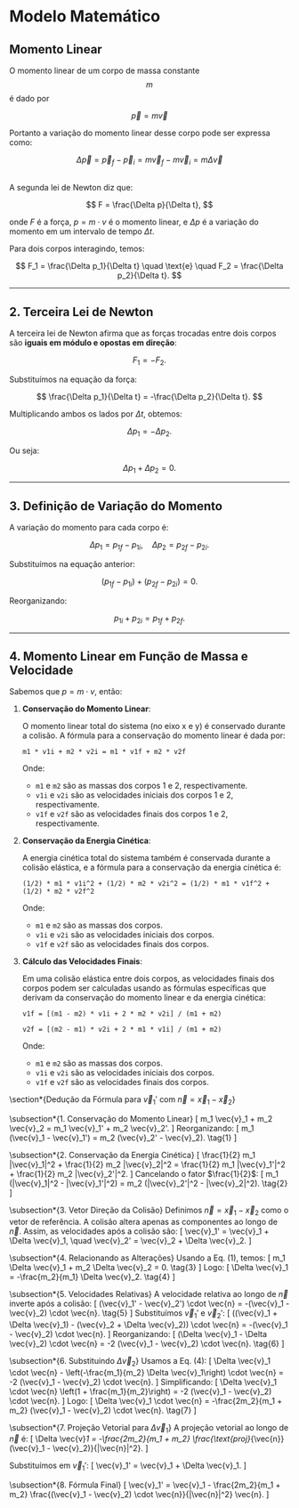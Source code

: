 # Modelo Matemático

## Momento Linear

O momento linear de um corpo de massa constante $$m$$ é dado por

$$
\vec{p} = m \vec{v}
$$

Portanto a variação do momento linear desse corpo pode ser expressa como:

$$
\Delta \vec{p} = \vec{p}_f - \vec{p}_i = m \vec{v}_f - m \vec{v}_i = m \Delta \vec{v}
$$
## 
A segunda lei de Newton diz que:

$$
F = \frac{\Delta p}{\Delta t},
$$

onde $F$ é a força, $p = m \cdot v$ é o momento linear, e $\Delta p$ é a variação do momento em um intervalo de tempo $\Delta t$. 

Para dois corpos interagindo, temos:

$$
F_1 = \frac{\Delta p_1}{\Delta t} \quad \text{e} \quad F_2 = \frac{\Delta p_2}{\Delta t}.
$$

---

## **2. Terceira Lei de Newton**
A terceira lei de Newton afirma que as forças trocadas entre dois corpos são **iguais em módulo e opostas em direção**:

$$
F_1 = -F_2.
$$

Substituímos na equação da força:

$$
\frac{\Delta p_1}{\Delta t} = -\frac{\Delta p_2}{\Delta t}.
$$

Multiplicando ambos os lados por $\Delta t$, obtemos:

$$
\Delta p_1 = -\Delta p_2.
$$

Ou seja:

$$
\Delta p_1 + \Delta p_2 = 0.
$$

---

## **3. Definição de Variação do Momento**
A variação do momento para cada corpo é:

$$
\Delta p_1 = p_{1f} - p_{1i}, \quad \Delta p_2 = p_{2f} - p_{2i}.
$$

Substituímos na equação anterior:

$$
(p_{1f} - p_{1i}) + (p_{2f} - p_{2i}) = 0.
$$

Reorganizando:

$$
p_{1i} + p_{2i} = p_{1f} + p_{2f}.
$$

---

## **4. Momento Linear em Função de Massa e Velocidade**
Sabemos que $p = m \cdot v$, então:

  1. **Conservação do Momento Linear**:

     O momento linear total do sistema (no eixo x e y) é conservado durante a colisão. A fórmula para a conservação do momento linear é dada por:

     ```
     m1 * v1i + m2 * v2i = m1 * v1f + m2 * v2f
     ```

     Onde:
     - `m1` e `m2` são as massas dos corpos 1 e 2, respectivamente.
     - `v1i` e `v2i` são as velocidades iniciais dos corpos 1 e 2, respectivamente.
     - `v1f` e `v2f` são as velocidades finais dos corpos 1 e 2, respectivamente.

  2. **Conservação da Energia Cinética**:

     A energia cinética total do sistema também é conservada durante a colisão elástica, e a fórmula para a conservação da energia cinética é:

     ```
     (1/2) * m1 * v1i^2 + (1/2) * m2 * v2i^2 = (1/2) * m1 * v1f^2 + (1/2) * m2 * v2f^2
     ```

     Onde:
     - `m1` e `m2` são as massas dos corpos.
     - `v1i` e `v2i` são as velocidades iniciais dos corpos.
     - `v1f` e `v2f` são as velocidades finais dos corpos.

  3. **Cálculo das Velocidades Finais**:

     Em uma colisão elástica entre dois corpos, as velocidades finais dos corpos podem ser calculadas usando as fórmulas específicas que derivam da conservação do momento linear e da energia cinética:

     ```
     v1f = [(m1 - m2) * v1i + 2 * m2 * v2i] / (m1 + m2)
     ```

     ```
     v2f = [(m2 - m1) * v2i + 2 * m1 * v1i] / (m1 + m2)
     ```

     Onde:
     - `m1` e `m2` são as massas dos corpos.
     - `v1i` e `v2i` são as velocidades iniciais dos corpos.
     - `v1f` e `v2f` são as velocidades finais dos corpos.

\section*{Dedução da Fórmula para $\vec{v}_1'$ com $\vec{n} = \vec{x}_1 - \vec{x}_2$}

\subsection*{1. Conservação do Momento Linear}
\[
m_1 \vec{v}_1 + m_2 \vec{v}_2 = m_1 \vec{v}_1' + m_2 \vec{v}_2'.
\]
Reorganizando:
\[
m_1 (\vec{v}_1 - \vec{v}_1') = m_2 (\vec{v}_2' - \vec{v}_2). \tag{1}
\]

\subsection*{2. Conservação da Energia Cinética}
\[
\frac{1}{2} m_1 |\vec{v}_1|^2 + \frac{1}{2} m_2 |\vec{v}_2|^2 = \frac{1}{2} m_1 |\vec{v}_1'|^2 + \frac{1}{2} m_2 |\vec{v}_2'|^2.
\]
Cancelando o fator $\frac{1}{2}$:
\[
m_1 (|\vec{v}_1|^2 - |\vec{v}_1'|^2) = m_2 (|\vec{v}_2'|^2 - |\vec{v}_2|^2). \tag{2}
\]

\subsection*{3. Vetor Direção da Colisão}
Definimos $\vec{n} = \vec{x}_1 - \vec{x}_2$ como o vetor de referência. A colisão altera apenas as componentes ao longo de $\vec{n}$. Assim, as velocidades após a colisão são:
\[
\vec{v}_1' = \vec{v}_1 + \Delta \vec{v}_1, \quad \vec{v}_2' = \vec{v}_2 + \Delta \vec{v}_2.
\]

\subsection*{4. Relacionando as Alterações}
Usando a Eq. (1), temos:
\[
m_1 \Delta \vec{v}_1 + m_2 \Delta \vec{v}_2 = 0. \tag{3}
\]
Logo:
\[
\Delta \vec{v}_1 = -\frac{m_2}{m_1} \Delta \vec{v}_2. \tag{4}
\]

\subsection*{5. Velocidades Relativas}
A velocidade relativa ao longo de $\vec{n}$ inverte após a colisão:
\[
(\vec{v}_1' - \vec{v}_2') \cdot \vec{n} = -(\vec{v}_1 - \vec{v}_2) \cdot \vec{n}. \tag{5}
\]
Substituímos $\vec{v}_1'$ e $\vec{v}_2'$:
\[
((\vec{v}_1 + \Delta \vec{v}_1) - (\vec{v}_2 + \Delta \vec{v}_2)) \cdot \vec{n} = -(\vec{v}_1 - \vec{v}_2) \cdot \vec{n}.
\]
Reorganizando:
\[
(\Delta \vec{v}_1 - \Delta \vec{v}_2) \cdot \vec{n} = -2 (\vec{v}_1 - \vec{v}_2) \cdot \vec{n}. \tag{6}
\]

\subsection*{6. Substituindo $\Delta \vec{v}_2$}
Usamos a Eq. (4):
\[
\Delta \vec{v}_1 \cdot \vec{n} - \left(-\frac{m_1}{m_2} \Delta \vec{v}_1\right) \cdot \vec{n} = -2 (\vec{v}_1 - \vec{v}_2) \cdot \vec{n}.
\]
Simplificando:
\[
\Delta \vec{v}_1 \cdot \vec{n} \left(1 + \frac{m_1}{m_2}\right) = -2 (\vec{v}_1 - \vec{v}_2) \cdot \vec{n}.
\]
Logo:
\[
\Delta \vec{v}_1 \cdot \vec{n} = -\frac{2m_2}{m_1 + m_2} (\vec{v}_1 - \vec{v}_2) \cdot \vec{n}. \tag{7}
\]

\subsection*{7. Projeção Vetorial para $\Delta \vec{v}_1$}
A projeção vetorial ao longo de $\vec{n}$ é:
\[
\Delta \vec{v}_1 = -\frac{2m_2}{m_1 + m_2} \frac{\text{proj}_{\vec{n}} (\vec{v}_1 - \vec{v}_2)}{|\vec{n}|^2}.
\]

Substituímos em $\vec{v}_1'$:
\[
\vec{v}_1' = \vec{v}_1 + \Delta \vec{v}_1.
\]

\subsection*{8. Fórmula Final}
\[
\vec{v}_1' = \vec{v}_1 - \frac{2m_2}{m_1 + m_2} \frac{(\vec{v}_1 - \vec{v}_2) \cdot \vec{n}}{|\vec{n}|^2} \vec{n}.
\]
